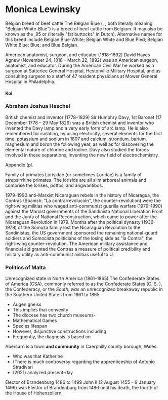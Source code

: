 # Monica Lewinsky

Belgian breed of beef cattle
The Belgian Blue (, , both literally meaning "Belgian White-Blue") is a breed of beef cattle from Belgium. It may also be known as the ,95 or (literally "fat buttocks" in Dutch). Alternative names for this breed include Belgian Blue-White; Belgian White and Blue Pied; Belgian White Blue; Blue; and Blue Belgian.

American anatomist, surgeon, and educator (1818–1892)
David Hayes Agnew (November 24, 1818 – March 22, 1892) was an American surgeon, anatomist, and educator. During the American Civil War he worked as a surgeon at Satterlee General Hospital, Hestonville Military Hospital, and as consulting surgeon to a staff of 47 resident physicians at Mower General Hospital in Philadelphia.

#### Koi

### Abraham Joshua Heschel

British chemist and inventor (1778–1829)
Sir Humphry Davy, 1st Baronet (17 December 1778 – 29 May 1829) was a British chemist and inventor who invented the Davy lamp and a very early form of arc lamp. He is also remembered for isolating, by using electricity, several elements for the first time: potassium and sodium in 1807 and calcium, strontium, barium, magnesium and boron the following year, as well as for discovering the elemental nature of chlorine and iodine. Davy also studied the forces involved in these separations, inventing the new field of electrochemistry.

Appendix (pl.

Family of primates
Lorisidae (or sometimes Loridae) is a family of strepsirrhine primates. The lorisids are all slim arboreal animals and comprise the lorises, pottos, and angwantibos.

1979–1990 anti-Marxist Nicaraguan rebels
In the history of Nicaragua, the Contras (Spanish: "La contrarrevolución", the counter-revolution) were the right-wing militias who waged anti-communist guerilla warfare (1979–1990) against the Marxist governments of the Sandinista National Liberation Front and the Junta of National Reconstruction, which came to power after the Nicaraguan Revolution in 1979. Months after the political dynasty (1936–1979) of the Somoza family lost the Nicaraguan Revolution to the Sandinistas, the US government sponsored the remaining national-guard soldiers and Somocista politicians of the losing side as "la Contra", the right-wing counter-revolution. The American military assistance and financial aid granted the Contras a measure of political credibility and military utility as anti-communist militias useful to U.

### Politics of Malta

Unrecognized state in North America (1861–1865)
The Confederate States of America (CSA), commonly referred to as the Confederate States (C. S. ), the Confederacy, or the *South, was* an unrecognized breakaway republic in the Southern United States from 1861 to 1865.

* Augen gneiss
* This implies that convexity
* The diocese has two church museums-
* Mathematical Games
* Species lifespan
* However, disjunctive constructions including
* Frequently, the diagnosis is based on

Abercarn is a town **and community** in Caerphilly county borough, Wales.

* Who was that Katherine
* (There is much controversy regarding the apprenticeship of Antonio Stradivari
* (2021) analyzed present-day

Elector of Brandenburg 1486 to 1499
John II (2 August 1455 – 9 January 1499) was Elector of Brandenburg from 1486 until his death, the fourth of the House of Hohenzollern.

